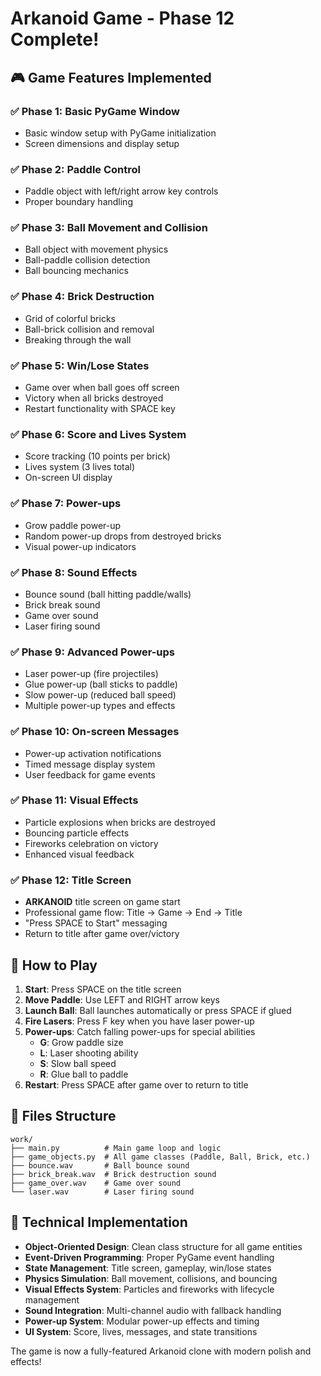 # Arkanoid Game - Phase 12 Complete!

## 🎮 Game Features Implemented

### ✅ Phase 1: Basic PyGame Window
- Basic window setup with PyGame initialization
- Screen dimensions and display setup

### ✅ Phase 2: Paddle Control  
- Paddle object with left/right arrow key controls
- Proper boundary handling

### ✅ Phase 3: Ball Movement and Collision
- Ball object with movement physics
- Ball-paddle collision detection
- Ball bouncing mechanics

### ✅ Phase 4: Brick Destruction
- Grid of colorful bricks
- Ball-brick collision and removal
- Breaking through the wall

### ✅ Phase 5: Win/Lose States
- Game over when ball goes off screen
- Victory when all bricks destroyed
- Restart functionality with SPACE key

### ✅ Phase 6: Score and Lives System
- Score tracking (10 points per brick)
- Lives system (3 lives total)
- On-screen UI display

### ✅ Phase 7: Power-ups
- Grow paddle power-up
- Random power-up drops from destroyed bricks
- Visual power-up indicators

### ✅ Phase 8: Sound Effects
- Bounce sound (ball hitting paddle/walls)
- Brick break sound
- Game over sound
- Laser firing sound

### ✅ Phase 9: Advanced Power-ups
- Laser power-up (fire projectiles)
- Glue power-up (ball sticks to paddle)
- Slow power-up (reduced ball speed)
- Multiple power-up types and effects

### ✅ Phase 10: On-screen Messages
- Power-up activation notifications
- Timed message display system
- User feedback for game events

### ✅ Phase 11: Visual Effects
- Particle explosions when bricks are destroyed
- Bouncing particle effects
- Fireworks celebration on victory
- Enhanced visual feedback

### ✅ Phase 12: Title Screen
- **ARKANOID** title screen on game start
- Professional game flow: Title → Game → End → Title
- "Press SPACE to Start" messaging
- Return to title after game over/victory

## 🎯 How to Play

1. **Start**: Press SPACE on the title screen
2. **Move Paddle**: Use LEFT and RIGHT arrow keys
3. **Launch Ball**: Ball launches automatically or press SPACE if glued
4. **Fire Lasers**: Press F key when you have laser power-up
5. **Power-ups**: Catch falling power-ups for special abilities
   - **G**: Grow paddle size
   - **L**: Laser shooting ability
   - **S**: Slow ball speed
   - **R**: Glue ball to paddle
6. **Restart**: Press SPACE after game over to return to title

## 📁 Files Structure

```
work/
├── main.py          # Main game loop and logic
├── game_objects.py  # All game classes (Paddle, Ball, Brick, etc.)
├── bounce.wav       # Ball bounce sound
├── brick_break.wav  # Brick destruction sound
├── game_over.wav    # Game over sound
└── laser.wav        # Laser firing sound
```

## 🔧 Technical Implementation

- **Object-Oriented Design**: Clean class structure for all game entities
- **Event-Driven Programming**: Proper PyGame event handling
- **State Management**: Title screen, gameplay, win/lose states
- **Physics Simulation**: Ball movement, collisions, and bouncing
- **Visual Effects System**: Particles and fireworks with lifecycle management
- **Sound Integration**: Multi-channel audio with fallback handling
- **Power-up System**: Modular power-up effects and timing
- **UI System**: Score, lives, messages, and state transitions

The game is now a fully-featured Arkanoid clone with modern polish and effects!
